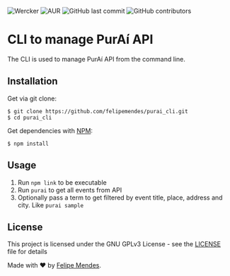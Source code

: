 
![Wercker](https://img.shields.io/wercker/ci/wercker/go-wercker-api.svg)
![AUR](https://img.shields.io/aur/license/yaourt.svg) 
![GitHub last commit](https://img.shields.io/github/last-commit/felipemendes/purai_cli.svg)
![GitHub contributors](https://img.shields.io/github/contributors/felipemendes/purai_cli.svg)

# CLI to manage PurAí API
The CLI is used to manage PurAí API from the command line.

## Installation
Get via git clone:
```
$ git clone https://github.com/felipemendes/purai_cli.git
$ cd purai_cli
```

Get dependencies with [NPM](http://npmjs.org/):
```
$ npm install
```

## Usage

1. Run `npm link` to be executable
2. Run `purai` to get all events from API
3. Optionally pass a term to get filtered by event title, place, address and city. Like `purai sample`

## License
This project is licensed under the GNU GPLv3 License - see the [LICENSE](LICENSE) file for details

Made with :heart: by [Felipe Mendes](https://github.com/felipemendes).